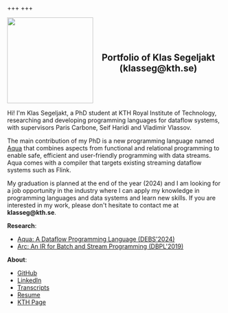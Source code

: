 +++
+++

<div style="display: flex; align-items: center; justify-content: space-between;">
  <img src="Photo.png" width="200">
  <h2 style="flex-grow: 1; text-align: center;">
    Portfolio of Klas Segeljakt (klasseg@kth.se)
  </h2>
</div>

Hi! I'm Klas Segeljakt, a PhD student at KTH Royal Institute of Technology, researching and developing programming languages for dataflow systems, with supervisors Paris Carbone, Seif Haridi and Vladimir Vlassov.

The main contribution of my PhD is a new programming language named [Aqua](https://github.com/aqua-language/aqua) that combines aspects from functional and relational programming to enable safe, efficient and user-friendly programming with data streams. Aqua comes with a compiler that targets existing streaming dataflow systems such as Flink.

My graduation is planned at the end of the year (2024) and I am looking for a job opportunity in the industry where I can apply my knowledge in programming languages and data systems and learn new skills. If you are interested in my work, please don't hesitate to contact me at __klasseg@kth.se__.

__Research__:
* [Aqua: A Dataflow Programming Language (DEBS'2024)](https://dl.acm.org/doi/10.1145/3629104.3666030)
* [Arc: An IR for Batch and Stream Programming (DBPL'2019)](https://dl.acm.org/doi/10.1145/3315507.3330199)

__About__:
* [GitHub](https://github.com/segeljakt)
* [LinkedIn](https://linkedin.com/in/klas-segeljakt)
* [Transcripts](Transcripts.pdf)
* [Resume](Resume.pdf)
* [KTH Page](https://www.kth.se/profile/klasseg)
